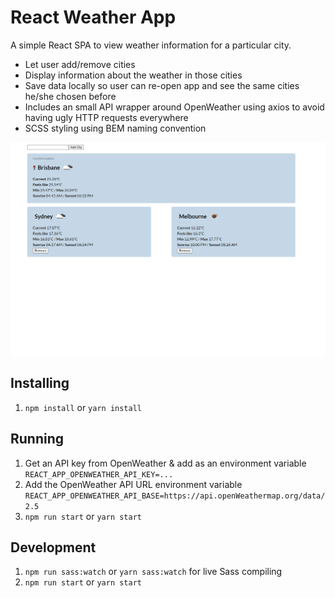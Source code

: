 # React Weather App

A simple React SPA to view weather information for a particular city.

* Let user add/remove cities
* Display information about the weather in those cities
* Save data locally so user can re-open app and see the same cities he/she chosen before
* Includes an small API wrapper around OpenWeather using axios to avoid having ugly HTTP requests everywhere
* SCSS styling using BEM naming convention

![Showcase Image](showcase.png)

## Installing

1. `npm install` or `yarn install`

## Running

1. Get an API key from OpenWeather & add as an environment variable `REACT_APP_OPENWEATHER_API_KEY=...`
2. Add the OpenWeather API URL environment variable `REACT_APP_OPENWEATHER_API_BASE=https://api.openWeathermap.org/data/2.5`
3. `npm run start` or `yarn start`

## Development

1. `npm run sass:watch` or `yarn sass:watch` for live Sass compiling
2. `npm run start` or `yarn start`